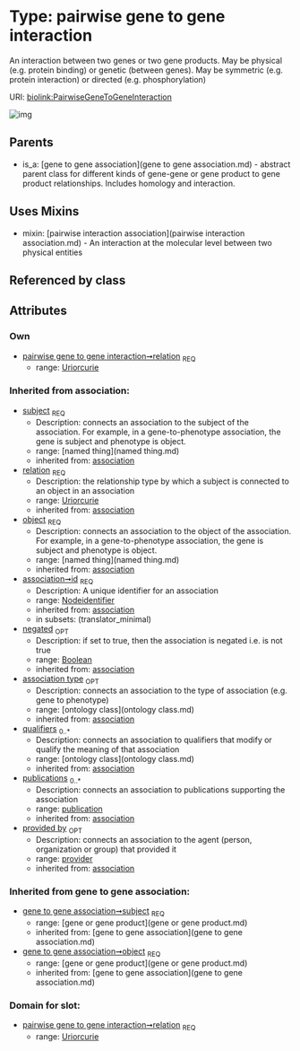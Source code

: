 
# Type: pairwise gene to gene interaction


An interaction between two genes or two gene products. May be physical (e.g. protein binding) or genetic (between genes). May be symmetric (e.g. protein interaction) or directed (e.g. phosphorylation)

URI: [biolink:PairwiseGeneToGeneInteraction](https://w3id.org/biolink/vocab/PairwiseGeneToGeneInteraction)


![img](http://yuml.me/diagram/nofunky;dir:TB/class/\[Provider]<provided%20by(i)%200..1-%20\[PairwiseGeneToGeneInteraction|relation:uriorcurie;id(i):nodeidentifier;negated(i):boolean%20%3F],%20\[Publication]<publications(i)%200..*-%20\[PairwiseGeneToGeneInteraction],%20\[OntologyClass]<qualifiers(i)%200..*-%20\[PairwiseGeneToGeneInteraction],%20\[OntologyClass]<association%20type(i)%200..1-%20\[PairwiseGeneToGeneInteraction],%20\[GeneOrGeneProduct]<object(i)%201..1-%20\[PairwiseGeneToGeneInteraction],%20\[GeneOrGeneProduct]<subject(i)%201..1-%20\[PairwiseGeneToGeneInteraction],%20\[PairwiseGeneToGeneInteraction]uses%20-.->\[PairwiseInteractionAssociation],%20\[GeneToGeneAssociation]^-\[PairwiseGeneToGeneInteraction])

## Parents

 *  is_a: [gene to gene association](gene to gene association.md) - abstract parent class for different kinds of gene-gene or gene product to gene product relationships. Includes homology and interaction.

## Uses Mixins

 *  mixin: [pairwise interaction association](pairwise interaction association.md) - An interaction at the molecular level between two physical entities

## Referenced by class


## Attributes


### Own

 * [pairwise gene to gene interaction➞relation](pairwise_gene_to_gene_interaction_relation.md)  <sub>REQ</sub>
    * range: [Uriorcurie](type/Uriorcurie.md)

### Inherited from association:

 * [subject](subject.md)  <sub>REQ</sub>
    * Description: connects an association to the subject of the association. For example, in a gene-to-phenotype association, the gene is subject and phenotype is object.
    * range: [named thing](named thing.md)
    * inherited from: [association](association.md)
 * [relation](relation.md)  <sub>REQ</sub>
    * Description: the relationship type by which a subject is connected to an object in an association
    * range: [Uriorcurie](type/Uriorcurie.md)
    * inherited from: [association](association.md)
 * [object](object.md)  <sub>REQ</sub>
    * Description: connects an association to the object of the association. For example, in a gene-to-phenotype association, the gene is subject and phenotype is object.
    * range: [named thing](named thing.md)
    * inherited from: [association](association.md)
 * [association➞id](association_id.md)  <sub>REQ</sub>
    * Description: A unique identifier for an association
    * range: [Nodeidentifier](type/Nodeidentifier.md)
    * inherited from: [association](association.md)
    * in subsets: (translator_minimal)
 * [negated](negated.md)  <sub>OPT</sub>
    * Description: if set to true, then the association is negated i.e. is not true
    * range: [Boolean](type/Boolean.md)
    * inherited from: [association](association.md)
 * [association type](association_type.md)  <sub>OPT</sub>
    * Description: connects an association to the type of association (e.g. gene to phenotype)
    * range: [ontology class](ontology class.md)
    * inherited from: [association](association.md)
 * [qualifiers](qualifiers.md)  <sub>0..*</sub>
    * Description: connects an association to qualifiers that modify or qualify the meaning of that association
    * range: [ontology class](ontology class.md)
    * inherited from: [association](association.md)
 * [publications](publications.md)  <sub>0..*</sub>
    * Description: connects an association to publications supporting the association
    * range: [publication](publication.md)
    * inherited from: [association](association.md)
 * [provided by](provided_by.md)  <sub>OPT</sub>
    * Description: connects an association to the agent (person, organization or group) that provided it
    * range: [provider](provider.md)
    * inherited from: [association](association.md)

### Inherited from gene to gene association:

 * [gene to gene association➞subject](gene_to_gene_association_subject.md)  <sub>REQ</sub>
    * range: [gene or gene product](gene or gene product.md)
    * inherited from: [gene to gene association](gene to gene association.md)
 * [gene to gene association➞object](gene_to_gene_association_object.md)  <sub>REQ</sub>
    * range: [gene or gene product](gene or gene product.md)
    * inherited from: [gene to gene association](gene to gene association.md)

### Domain for slot:

 * [pairwise gene to gene interaction➞relation](pairwise_gene_to_gene_interaction_relation.md)  <sub>REQ</sub>
    * range: [Uriorcurie](type/Uriorcurie.md)
